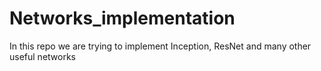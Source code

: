 # Networks_implementation
In this repo we are trying to implement Inception, ResNet and many other useful networks
